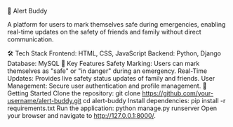 🚨 Alert Buddy

A platform for users to mark themselves safe during emergencies, enabling real-time updates on the safety of friends and family without direct communication.

🛠️ Tech Stack
Frontend: HTML, CSS, JavaScript
Backend: Python, Django
Database: MySQL
🌟 Key Features
Safety Marking: Users can mark themselves as "safe" or "in danger" during an emergency.
Real-Time Updates: Provides live safety status updates of family and friends.
User Management: Secure user authentication and profile management.
🚀 Getting Started
Clone the repository:
git clone https://github.com/your-username/alert-buddy.git
cd alert-buddy
Install dependencies:
pip install -r requirements.txt
Run the application:
python manage.py runserver
Open your browser and navigate to http://127.0.0.1:8000/.
